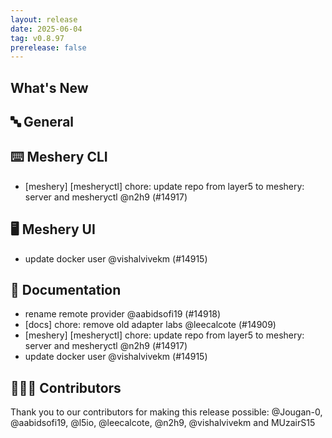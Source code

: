 ```yaml
---
layout: release
date: 2025-06-04
tag: v0.8.97
prerelease: false
---
```


## What's New
## 🔤 General
## ⌨️ Meshery CLI

- \[meshery\] \[mesheryctl\] chore: update repo from layer5 to meshery: server and mesheryctl @n2h9 (#14917)

## 🖥 Meshery UI

- update docker user @vishalvivekm (#14915)

## 📖 Documentation

- rename remote provider @aabidsofi19 (#14918)
- \[docs\] chore: remove old adapter labs @leecalcote (#14909)
- \[meshery\] \[mesheryctl\] chore: update repo from layer5 to meshery: server and mesheryctl @n2h9 (#14917)
- update docker user @vishalvivekm (#14915)

## 👨🏽‍💻 Contributors

Thank you to our contributors for making this release possible:
@Jougan-0, @aabidsofi19, @l5io, @leecalcote, @n2h9, @vishalvivekm and MUzairS15

